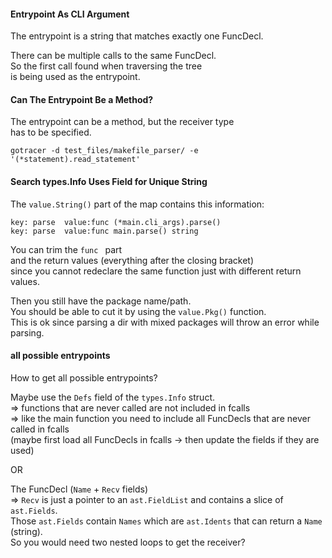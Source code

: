 #### Entrypoint As CLI Argument

The entrypoint is a string that matches exactly one FuncDecl.

There can be multiple calls to the same FuncDecl.\
So the first call found when traversing the tree \
is being used as the entrypoint.

#### Can The Entrypoint Be a Method?

The entrypoint can be a method, but the receiver type \
has to be specified.

```
gotracer -d test_files/makefile_parser/ -e '(*statement).read_statement'
```

#### Search types.Info Uses Field for Unique String

The `value.String()` part of the map contains this information:
```
key: parse	value:func (*main.cli_args).parse()
key: parse	value:func main.parse() string
```

You can trim the `func ` part \
and the return values (everything after the closing bracket) \
since you cannot redeclare the same function just with different return values.

Then you still have the package name/path.\
You should be able to cut it by using the `value.Pkg()` function.\
This is ok since parsing a dir with mixed packages will throw an error while parsing.

#### all possible entrypoints

How to get all possible entrypoints?

Maybe use the `Defs` field of the `types.Info` struct.\
=> functions that are never called are not included in fcalls \
=> like the main function you need to include all FuncDecls that are never \
called in fcalls \
(maybe first load all FuncDecls in fcalls -> then update the fields if they are used)

OR

The FuncDecl (`Name` + `Recv` fields) \
=> `Recv` is just a pointer to an `ast.FieldList` and contains a slice of `ast.Fields`.\
Those `ast.Fields` contain `Names` which are `ast.Idents` that can return a `Name` (string).\
So you would need two nested loops to get the receiver?
